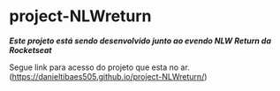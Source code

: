 # project-NLWreturn
*****Este projeto está sendo desenvolvido junto ao evendo NLW Return da Rocketseat*****

Segue link para acesso do projeto que esta no ar. 
(https://danieltibaes505.github.io/project-NLWreturn/)
